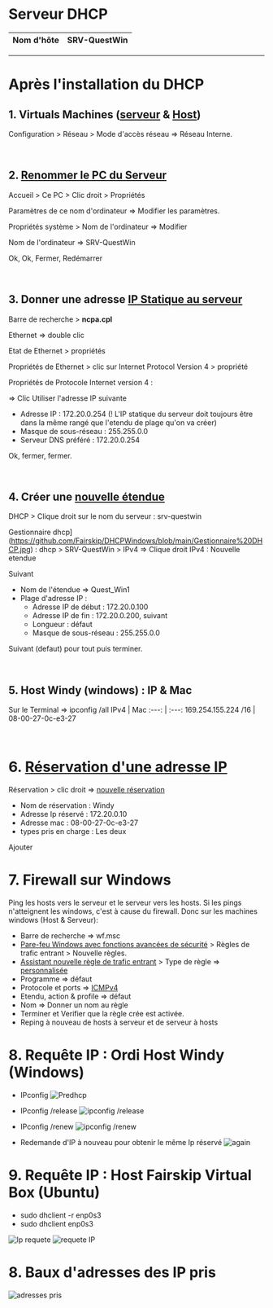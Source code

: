 # Serveur DHCP

Nom d'hôte | SRV-QuestWin  
:---:|:---:



---------
# Après l'installation du DHCP

## 1. Virtuals Machines ([serveur](https://github.com/Fairskip/DHCPWindows/blob/main/R%C3%A9seau%20Interne.jpg)  & [Host](https://github.com/Fairskip/DHCPWindows/blob/main/Reseau%20interne%20windy.jpg))

Configuration > Réseau > Mode d'accès réseau => Réseau Interne.

<br>

## 2. [Renommer le PC du Serveur](https://github.com/Fairskip/DHCPWindows/blob/main/PC%20renamed.jpg)
Accueil > Ce PC > Clic droit > Propriétés  

Paramètres de ce nom d'ordinateur => Modifier les paramètres.  

Propriétés système > Nom de l'ordinateur => Modifier  

Nom de l'ordinateur => SRV-QuestWin  

Ok, Ok, Fermer, Redémarrer  

<br>

## 3. Donner une adresse [IP Statique au serveur](https://github.com/Fairskip/DHCPWindows/blob/main/IP%20statiques.jpg)
Barre de recherche > **ncpa.cpl**  

Ethernet => double clic  

Etat de Ethernet > propriétés  

Propriétés de Ethernet > clic sur Internet Protocol Version 4 > propriété  

Propriétés de Protocole Internet version 4 :  

=> Clic Utiliser l'adresse IP suivante   

* Adresse IP : 172.20.0.254 (! L'IP statique du serveur doit toujours être dans la même rangé que l'etendu de plage qu'on va créer)
* Masque de sous-réseau : 255.255.0.0
* Serveur DNS préféré : 172.20.0.254
  
Ok, fermer, fermer.

<br>

## 4. Créer une [nouvelle étendue](https://github.com/Fairskip/DHCPWindows/blob/main/Etendue.jpg)

DHCP > Clique droit sur le nom du serveur : srv-questwin  

Gestionnaire dhcp](https://github.com/Fairskip/DHCPWindows/blob/main/Gestionnaire%20DHCP.jpg) : dhcp > SRV-QuestWin > IPv4 => Clique droit IPv4 : Nouvelle etendue  

Suivant  

* Nom de l'étendue => Quest_Win1
* Plage d'adresse IP :
  * Adresse IP de début : 172.20.0.100
  * Adresse IP de fin : 172.20.0.200, suivant
  * Longueur : défaut
  * Masque de sous-réseau : 255.255.0.0
    
Suivant (defaut) pour tout puis terminer.

<br>

## 5. Host Windy (windows) : IP & Mac
Sur le Terminal => ipconfig /all
IPv4 | Mac
:---: | :---:
169.254.155.224 /16 | 08-00-27-0c-e3-27 

<br>

# 6. [Réservation d'une adresse IP](https://github.com/Fairskip/DHCPWindows/blob/main/Reservation.jpg)
Réservation > clic droit => [nouvelle réservation](https://github.com/Fairskip/DHCPWindows/blob/main/Reservation_1.jpg)
* Nom de réservation : Windy
* Adresse Ip réservé : 172.20.0.10
* Adresse mac : 08-00-27-0c-e3-27 
* types pris en charge : Les deux
  
Ajouter

# 7. Firewall sur Windows 

Ping les hosts vers le serveur et le serveur vers les hosts. Si les pings n'atteignent les windows, c'est à cause du firewall. Donc sur les machines windows (Host & Serveur):
  - Barre de recherche => wf.msc
  - [Pare-feu Windows avec fonctions avancées de sécurité](https://github.com/Fairskip/DHCPWindows/blob/main/Firewall%200.png) > Règles de trafic entrant > Nouvelle règles.
  - [Assistant nouvelle règle de trafic entrant](https://github.com/Fairskip/DHCPWindows/blob/main/Firewall%201.png) > Type de règle => [personnalisée](https://github.com/Fairskip/DHCPWindows/blob/main/Firewall%202.png)
  - Programme => défaut
  - Protocole et ports => [ICMPv4](https://github.com/Fairskip/DHCPWindows/blob/main/Firewall%203.png)
  - Etendu, action & profile => défaut
  - Nom => Donner un nom au règle
  - Terminer et Verifier que la règle crée est activée.
  - Reping à nouveau de hosts à serveur et de serveur à hosts

# 8. Requête IP : Ordi Host Windy (Windows)
* IPconfig
![Predhcp](https://github.com/Fairskip/DHCPWindows/blob/main/Windy%20Pre%20dhcp.png)
* IPconfig /release
  ![ipconfig /release](https://github.com/Fairskip/DHCPWindows/blob/main/Host%20IP%20release.jpg)
* IPconfig /renew
  ![ipconfig /renew](https://github.com/Fairskip/DHCPWindows/blob/main/Host%20IP%20renew.jpg)

* Redemande d'IP à nouveau pour obtenir le même Ip réservé
![again](https://github.com/Fairskip/DHCPWindows/blob/main/Windy%20Release%20et%20renew%20again.png)


# 9. Requête IP : Host Fairskip Virtual Box (Ubuntu)
* sudo dhclient -r enp0s3
* sudo dhclient enp0s3

![Ip requete](https://github.com/Fairskip/DHCPWindows/blob/main/Fairskip%20VB%20Ip%20requete.jpg)
![requete IP](https://github.com/Fairskip/DHCPWindows/blob/main/Fairskip%20VB%20new%20ip.png)

# 8. Baux d'adresses des IP pris
  ![adresses pris](https://github.com/Fairskip/DHCPWindows/blob/main/IP%20Distribution.jpg)
